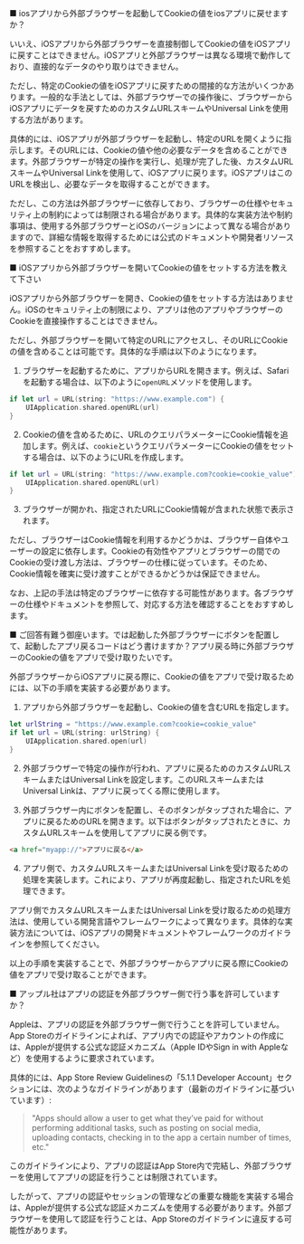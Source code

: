 ■ iosアプリから外部ブラウザーを起動してCookieの値をiosアプリに戻せますか？

いいえ、iOSアプリから外部ブラウザーを直接制御してCookieの値をiOSアプリに戻すことはできません。iOSアプリと外部ブラウザーは異なる環境で動作しており、直接的なデータのやり取りはできません。

ただし、特定のCookieの値をiOSアプリに戻すための間接的な方法がいくつかあります。一般的な手法としては、外部ブラウザーでの操作後に、ブラウザーからiOSアプリにデータを戻すためのカスタムURLスキームやUniversal Linkを使用する方法があります。

具体的には、iOSアプリが外部ブラウザーを起動し、特定のURLを開くように指示します。そのURLには、Cookieの値や他の必要なデータを含めることができます。外部ブラウザーが特定の操作を実行し、処理が完了した後、カスタムURLスキームやUniversal Linkを使用して、iOSアプリに戻ります。iOSアプリはこのURLを検出し、必要なデータを取得することができます。

ただし、この方法は外部ブラウザーに依存しており、ブラウザーの仕様やセキュリティ上の制約によっては制限される場合があります。具体的な実装方法や制約事項は、使用する外部ブラウザーとiOSのバージョンによって異なる場合がありますので、詳細な情報を取得するためには公式のドキュメントや開発者リソースを参照することをおすすめします。


■ iOSアプリから外部ブラウザーを開いてCookieの値をセットする方法を教えて下さい

iOSアプリから外部ブラウザーを開き、Cookieの値をセットする方法はありません。iOSのセキュリティ上の制限により、アプリは他のアプリやブラウザーのCookieを直接操作することはできません。

ただし、外部ブラウザーを開いて特定のURLにアクセスし、そのURLにCookieの値を含めることは可能です。具体的な手順は以下のようになります。

1. ブラウザーを起動するために、アプリからURLを開きます。例えば、Safariを起動する場合は、以下のように`openURL`メソッドを使用します。

```swift
if let url = URL(string: "https://www.example.com") {
    UIApplication.shared.openURL(url)
}
```

2. Cookieの値を含めるために、URLのクエリパラメーターにCookie情報を追加します。例えば、`cookie`というクエリパラメーターにCookieの値をセットする場合は、以下のようにURLを作成します。

```swift
if let url = URL(string: "https://www.example.com?cookie=cookie_value") {
    UIApplication.shared.openURL(url)
}
```

3. ブラウザーが開かれ、指定されたURLにCookie情報が含まれた状態で表示されます。

ただし、ブラウザーはCookie情報を利用するかどうかは、ブラウザー自体やユーザーの設定に依存します。Cookieの有効性やアプリとブラウザーの間でのCookieの受け渡し方法は、ブラウザーの仕様に従っています。そのため、Cookie情報を確実に受け渡すことができるかどうかは保証できません。

なお、上記の手法は特定のブラウザーに依存する可能性があります。各ブラウザーの仕様やドキュメントを参照して、対応する方法を確認することをおすすめします。


■ ご回答有難う御座います。では起動した外部ブラウザーにボタンを配置して、起動したアプリ戻るコードはどう書けますか？アプリ戻る時に外部ブラウザーのCookieの値をアプリで受け取りたいです。

外部ブラウザーからiOSアプリに戻る際に、Cookieの値をアプリで受け取るためには、以下の手順を実装する必要があります。

1. アプリから外部ブラウザーを起動し、Cookieの値を含むURLを指定します。

```swift
let urlString = "https://www.example.com?cookie=cookie_value"
if let url = URL(string: urlString) {
    UIApplication.shared.open(url)
}
```

2. 外部ブラウザーで特定の操作が行われ、アプリに戻るためのカスタムURLスキームまたはUniversal Linkを設定します。このURLスキームまたはUniversal Linkは、アプリに戻ってくる際に使用します。

3. 外部ブラウザー内にボタンを配置し、そのボタンがタップされた場合に、アプリに戻るためのURLを開きます。以下はボタンがタップされたときに、カスタムURLスキームを使用してアプリに戻る例です。

```html
<a href="myapp://">アプリに戻る</a>
```

4. アプリ側で、カスタムURLスキームまたはUniversal Linkを受け取るための処理を実装します。これにより、アプリが再度起動し、指定されたURLを処理できます。

アプリ側でカスタムURLスキームまたはUniversal Linkを受け取るための処理方法は、使用している開発言語やフレームワークによって異なります。具体的な実装方法については、iOSアプリの開発ドキュメントやフレームワークのガイドラインを参照してください。

以上の手順を実装することで、外部ブラウザーからアプリに戻る際にCookieの値をアプリで受け取ることができます。

■ アップル社はアプリの認証を外部ブラウザー側で行う事を許可していますか？

Appleは、アプリの認証を外部ブラウザー側で行うことを許可していません。App Storeのガイドラインによれば、アプリ内での認証やアカウントの作成には、Appleが提供する公式な認証メカニズム（Apple IDやSign in with Appleなど）を使用するように要求されています。

具体的には、App Store Review Guidelinesの「5.1.1 Developer Account」セクションには、次のようなガイドラインがあります（最新のガイドラインに基づいています）:

> "Apps should allow a user to get what they’ve paid for without performing additional tasks, such as posting on social media, uploading contacts, checking in to the app a certain number of times, etc."

このガイドラインにより、アプリの認証はApp Store内で完結し、外部ブラウザーを使用してアプリの認証を行うことは制限されています。

したがって、アプリの認証やセッションの管理などの重要な機能を実装する場合は、Appleが提供する公式な認証メカニズムを使用する必要があります。外部ブラウザーを使用して認証を行うことは、App Storeのガイドラインに違反する可能性があります。
